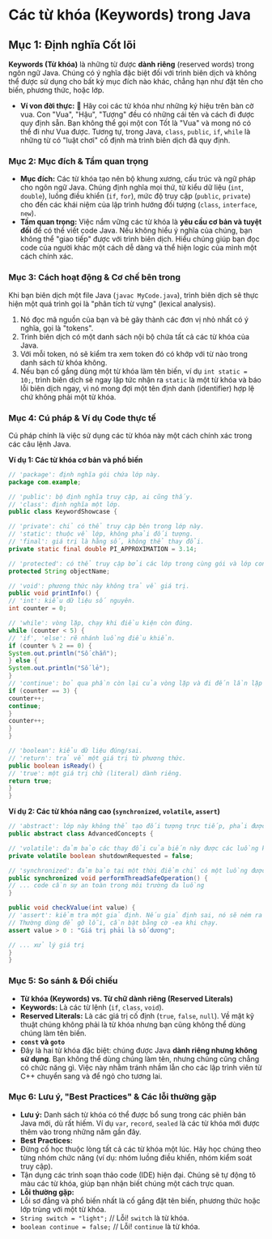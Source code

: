# Các từ khóa (Keywords) trong Java

## **Mục 1: Định nghĩa Cốt lõi**

**Keywords (Từ khóa)** là những từ được **dành riêng** (reserved words) trong ngôn ngữ Java. Chúng có ý nghĩa đặc biệt đối với trình biên dịch và không thể được sử dụng cho bất kỳ mục đích nào khác, chẳng hạn như đặt tên cho biến, phương thức, hoặc lớp.

* **Ví von đời thực:** 🔑 Hãy coi các từ khóa như những ký hiệu trên bàn cờ vua. Con "Vua", "Hậu", "Tượng" đều có những cái tên và cách đi được quy định sẵn. Bạn không thể gọi một con Tốt là "Vua" và mong nó có thể đi như Vua được. Tương tự, trong Java, `class`, `public`, `if`, `while` là những từ có "luật chơi" cố định mà trình biên dịch đã quy định.

### **Mục 2: Mục đích & Tầm quan trọng**

* **Mục đích:** Các từ khóa tạo nên bộ khung xương, cấu trúc và ngữ pháp cho ngôn ngữ Java. Chúng định nghĩa mọi thứ, từ kiểu dữ liệu (`int`, `double`), luồng điều khiển (`if`, `for`), mức độ truy cập (`public`, `private`) cho đến các khái niệm của lập trình hướng đối tượng (`class`, `interface`, `new`).
* **Tầm quan trọng:** Việc nắm vững các từ khóa là **yêu cầu cơ bản và tuyệt đối** để có thể viết code Java. Nếu không hiểu ý nghĩa của chúng, bạn không thể "giao tiếp" được với trình biên dịch. Hiểu chúng giúp bạn đọc code của người khác một cách dễ dàng và thể hiện logic của mình một cách chính xác.

### **Mục 3: Cách hoạt động & Cơ chế bên trong**

Khi bạn biên dịch một file Java (`javac MyCode.java`), trình biên dịch sẽ thực hiện một quá trình gọi là "phân tích từ vựng" (lexical analysis).

1. Nó đọc mã nguồn của bạn và bẻ gãy thành các đơn vị nhỏ nhất có ý nghĩa, gọi là "tokens".
2. Trình biên dịch có một danh sách nội bộ chứa tất cả các từ khóa của Java.
3. Với mỗi token, nó sẽ kiểm tra xem token đó có khớp với từ nào trong danh sách từ khóa không.
4. Nếu bạn cố gắng dùng một từ khóa làm tên biến, ví dụ `int static = 10;`, trình biên dịch sẽ ngay lập tức nhận ra `static` là một từ khóa và báo lỗi biên dịch ngay, vì nó mong đợi một tên định danh (identifier) hợp lệ chứ không phải một từ khóa.

### **Mục 4: Cú pháp & Ví dụ Code thực tế**

Cú pháp chính là việc sử dụng các từ khóa này một cách chính xác trong các câu lệnh Java.

**Ví dụ 1: Các từ khóa cơ bản và phổ biến**

```java
// 'package': định nghĩa gói chứa lớp này.
package com.example;

// 'public': bộ định nghĩa truy cập, ai cũng thấy.
// 'class': định nghĩa một lớp.
public class KeywordShowcase {

// 'private': chỉ có thể truy cập bên trong lớp này.
// 'static': thuộc về lớp, không phải đối tượng.
// 'final': giá trị là hằng số, không thể thay đổi.
private static final double PI_APPROXIMATION = 3.14;

// 'protected': có thể truy cập bởi các lớp trong cùng gói và lớp con.
protected String objectName;

// 'void': phương thức này không trả về giá trị.
public void printInfo() {
// 'int': kiểu dữ liệu số nguyên.
int counter = 0;

// 'while': vòng lặp, chạy khi điều kiện còn đúng.
while (counter < 5) {
// 'if', 'else': rẽ nhánh luồng điều khiển.
if (counter % 2 == 0) {
System.out.println("Số chẵn");
} else {
System.out.println("Số lẻ");
}
// 'continue': bỏ qua phần còn lại của vòng lặp và đi đến lần lặp tiếp theo.
if (counter == 3) {
counter++;
continue; 
}
counter++;
}
}

// 'boolean': kiểu dữ liệu đúng/sai.
// 'return': trả về một giá trị từ phương thức.
public boolean isReady() {
// 'true': một giá trị chữ (literal) dành riêng.
return true;
}
}
```

**Ví dụ 2: Các từ khóa nâng cao (`synchronized`, `volatile`, `assert`)**

```java
// 'abstract': lớp này không thể tạo đối tượng trực tiếp, phải được kế thừa.
public abstract class AdvancedConcepts {

// 'volatile': đảm bảo các thay đổi của biến này được các luồng khác thấy ngay lập tức.
private volatile boolean shutdownRequested = false;

// 'synchronized': đảm bảo tại một thời điểm chỉ có một luồng được chạy phương thức này.
public synchronized void performThreadSafeOperation() {
// ... code cần sự an toàn trong môi trường đa luồng
}

public void checkValue(int value) {
// 'assert': kiểm tra một giả định. Nếu giả định sai, nó sẽ ném ra AssertionError.
// Thường dùng để gỡ lỗi, cần bật bằng cờ -ea khi chạy.
assert value > 0 : "Giá trị phải là số dương";

// ... xử lý giá trị
}
}
```

### **Mục 5: So sánh & Đối chiếu**

* **Từ khóa (Keywords) vs. Từ chữ dành riêng (Reserved Literals)**
* **Keywords:** Là các từ lệnh (`if`, `class`, `void`).
* **Reserved Literals:** Là các giá trị cố định (`true`, `false`, `null`). Về mặt kỹ thuật chúng không phải là từ khóa nhưng bạn cũng không thể dùng chúng làm tên biến.
* **`const` và `goto`**
* Đây là hai từ khóa đặc biệt: chúng được Java **dành riêng nhưng không sử dụng**. Bạn không thể dùng chúng làm tên, nhưng chúng cũng chẳng có chức năng gì. Việc này nhằm tránh nhầm lẫn cho các lập trình viên từ C++ chuyển sang và để ngỏ cho tương lai.

### **Mục 6: Lưu ý, "Best Practices" & Các lỗi thường gặp**

* **Lưu ý:** Danh sách từ khóa có thể được bổ sung trong các phiên bản Java mới, dù rất hiếm. Ví dụ `var`, `record`, `sealed` là các từ khóa mới được thêm vào trong những năm gần đây.
* **Best Practices:**
* Đừng cố học thuộc lòng tất cả các từ khóa một lúc. Hãy học chúng theo từng nhóm chức năng (ví dụ: nhóm luồng điều khiển, nhóm kiểm soát truy cập).
* Tận dụng các trình soạn thảo code (IDE) hiện đại. Chúng sẽ tự động tô màu các từ khóa, giúp bạn nhận biết chúng một cách trực quan.
* **Lỗi thường gặp:**
* Lỗi sơ đẳng và phổ biến nhất là cố gắng đặt tên biến, phương thức hoặc lớp trùng với một từ khóa.
* `String switch = "light";` // Lỗi\! `switch` là từ khóa.
* `boolean continue = false;` // Lỗi\! `continue` là từ khóa.